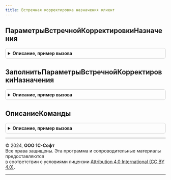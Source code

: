 ```yaml
---
title: Встречная корректировка назначения клиент
---
```



## ПараметрыВстречнойКорректировкиНазначения
<details style="margin: 1em 0; padding: 0.5em; border: 1px solid #ccc; border-radius: 6px;">

<summary style="font-weight: bold; cursor: pointer;">Описание, пример вызова</summary>

```bsl

//Возвращает параметры встречной корректировки назначения
//
// Возвращаемое значение:
//  Структура - с ключами:
//   * Заказ            - ДокументСсылка.ЗаказНаПроизводство2_2 -
//   * Номенклатура     - СправочникСсылка.Номенклатура -
//   * Характеристика   - СправочникСсылка.ХарактеристикиНоменклатуры -
//   * Склад            - СправочникСсылка.Склады -
//   * Назначение       - СправочникСсылка.Назначения -
//   * КлючНоменклатура - УникальныйИдентификатор -
//   * КлючПартия       - УникальныйИдентификатор -
//
Функция ПараметрыВстречнойКорректировкиНазначения() Экспорт
```

Пример вызова
```bsl
Результат = ВстречнаяКорректировкаНазначенияКлиент.ПараметрыВстречнойКорректировкиНазначения() 
```
</details>

## ЗаполнитьПараметрыВстречнойКорректировкиНазначения
<details style="margin: 1em 0; padding: 0.5em; border: 1px solid #ccc; border-radius: 6px;">

<summary style="font-weight: bold; cursor: pointer;">Описание, пример вызова</summary>

```bsl

//Заполняет параметры встречной корректировки назначения
//
// Параметры:
//  Параметры            - см. ПараметрыВстречнойКорректировкиНазначения
//  ИсходныеДанные       - СтрокаТаблицыЗначений, Структура -
//  ДополнительныеДанные - Структура, Неопределено -
//
Процедура ЗаполнитьПараметрыВстречнойКорректировкиНазначения( Экспорт
```

Пример вызова
```bsl
ВстречнаяКорректировкаНазначенияКлиент.ЗаполнитьПараметрыВстречнойКорректировкиНазначения();
```
</details>

## ОписаниеКоманды
<details style="margin: 1em 0; padding: 0.5em; border: 1px solid #ccc; border-radius: 6px;">

<summary style="font-weight: bold; cursor: pointer;">Описание, пример вызова</summary>

```bsl

//Возвращает описание команды открытие формы Обработка.ЗаполнениеКорректировкиНазначения.Форма.ФормаОбъекта
//
// Параметры:
//  Форма                        - ФормаКлиентскогоПриложения -
//  Данные                       - СтрокаТаблицыЗначений, Структура -
//  ДанныеВстречнойКорректировки - см. ВстречнаяКорректировкаНазначенияВызовСервера.ДанныеВстречнойКорректировкиНазначения
//
// Возвращаемое значение:
//  Структура - с ключами:
//   * Форма - ФормаКлиентскогоПриложения -
//   * ОбъектыОснований - Массив -
//   * Назначение - СправочникСсылка.Назначения -
//   * КоличествоПередатьПодНазначение - Число -
//   * АдресТоваров - см. ВстречнаяКорректировкаНазначения.ДанныеВстречнойКорректировкиНазначения
//
Функция ОписаниеКоманды(Форма, Данные, ДанныеВстречнойКорректировки) Экспорт
```

Пример вызова
```bsl
Результат = ВстречнаяКорректировкаНазначенияКлиент.ОписаниеКоманды(Форма, Данные, ДанныеВстречнойКорректировки) 
```
</details>

---

© 2024, **ООО 1С-Софт**  
Все права защищены. Эта программа и сопроводительные материалы предоставляются  
в соответствии с условиями лицензии [Attribution 4.0 International (CC BY 4.0)](https://creativecommons.org/licenses/by/4.0/legalcode).

---
